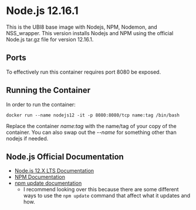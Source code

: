 # Node.js 12.16.1
This is the UBI8 base image with Nodejs, NPM, Nodemon, and NSS_wrapper. This version installs Nodejs and NPM using the official Node.js tar.gz file for version 12.16.1.

## Ports
To effectively run this container requires port 8080 be exposed.

## Running the Container
In order to run the container:

`docker run --name nodejs12 -it -p 8080:8080/tcp name:tag /bin/bash`

Replace the container *name:tag* with the name/tag of your copy of the container.
You can also swap out the *--name* for something other than nodejs if needed.

## Node.js Official Documentation
- [Node.js 12.X LTS Documentation](https://nodejs.org/docs/latest-v12.x/api/modules.html)
- [NPM Documentation](https://docs.npmjs.com/)
- [npm update documentation](https://docs.npmjs.com/cli-commands/update.html)
  - I recommend looking over this because there are some different ways to use the `npm update` command that affect what it updates and how.